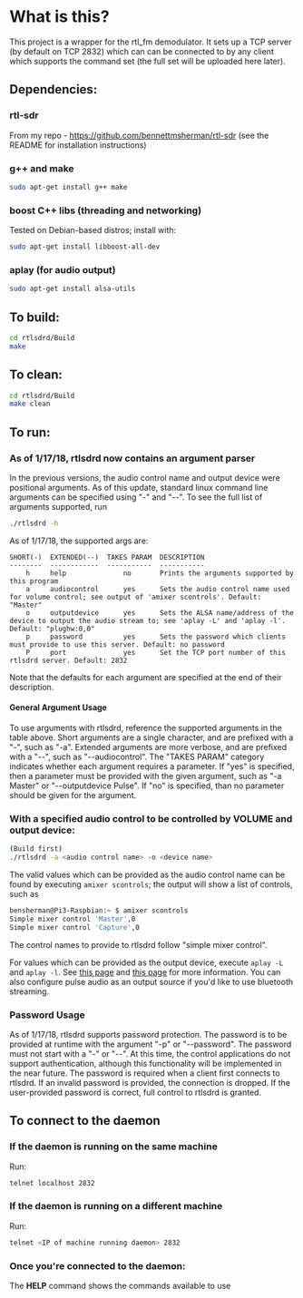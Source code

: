 
# What is this?
This project is a wrapper for the rtl_fm demodulator. It sets up a TCP server (by default on TCP 2832) which can can be connected to by any client which supports the command set (the full set will be uploaded here later).

## Dependencies:

### __rtl-sdr__
From my repo - https://github.com/bennettmsherman/rtl-sdr (see the README for installation instructions)

### __g++ and make__
```bash
sudo apt-get install g++ make
```

### __boost C++ libs__ (threading and networking)
Tested on Debian-based distros; install with:
```bash
sudo apt-get install libboost-all-dev
```

### __aplay__ (for audio output)
```bash
sudo apt-get install alsa-utils
```

## To build:
```bash
cd rtlsdrd/Build
make
```

## To clean:
```bash
cd rtlsdrd/Build
make clean
```

## To run:

### As of 1/17/18, rtlsdrd now contains an argument parser
In the previous versions, the audio control name and output device were positional arguments. As of this update, 
standard linux command line arguments can be specified using "-" and "--". To see the full list of arguments supported,
run
```bash
./rtlsdrd -h
```
As of 1/17/18, the supported args are:
```
SHORT(-)  EXTENDED(--)  TAKES PARAM  DESCRIPTION                                                                                                                        
--------  ------------  -----------  -----------                                                                                                                        
    h     help              no       Prints the arguments supported by this program                                                                                     
    a     audiocontrol      yes      Sets the audio control name used for volume control; see output of 'amixer scontrols'. Default: "Master"                           
    o     outputdevice      yes      Sets the ALSA name/address of the device to output the audio stream to; see 'aplay -L' and 'aplay -l'. Default: "plughw:0,0"                               
    p     password          yes      Sets the password which clients must provide to use this server. Default: no password                                                                      
    P     port              yes      Set the TCP port number of this rtlsdrd server. Default: 2832         
```
Note that the defaults for each argument are specified at the end of their description.

#### General Argument Usage
To use arguments with rtlsdrd, reference the supported arguments in the table above. Short arguments are a single character, and are prefixed with a "-", such as "-a". Extended arguments are more verbose, and are prefixed with a "--", such as "--audiocontrol". The "TAKES PARAM" category indicates whether each argument requires a parameter. If "yes" is specified, then a parameter must be provided with the given argument, such as "-a Master" or "--outputdevice Pulse". If "no" is specified, than no parameter should be given for the argument. 

### With a specified audio control to be controlled by VOLUME and output device:
```bash
(Build first)
./rtlsdrd -a <audio control name> -o <device name>
```

The valid values which can be provided as the audio control name can be found by executing ```amixer scontrols```; the output will show a list of controls, such as 
```bash
bensherman@Pi3-Raspbian:~ $ amixer scontrols
Simple mixer control 'Master',0
Simple mixer control 'Capture',0
```
The control names to provide to rtlsdrd follow "simple mixer control".

For values which can be provided as the output device, execute ```aplay -L``` and ```aplay -l```. See [this page](https://en.wikibooks.org/wiki/Configuring_Sound_on_Linux/HW_Address) and [this page](https://superuser.com/questions/53957/what-do-alsa-devices-like-hw0-0-mean-how-do-i-figure-out-which-to-use) for more information. You can also configure pulse audio as an output source if you'd like to use bluetooth streaming.

### Password Usage
As of 1/17/18, rtlsdrd supports password protection. The password is to be provided at runtime with the argument "-p" or "--password". The password must not start with a "-" or "--". At this time, the control applications do not support authentication, although this functionality will be implemented in the near future. The password is required when a client first connects to rtlsdrd. If an invalid password is provided, the connection is dropped. If the user-provided password is correct, full control to rtlsdrd is granted. 

## To connect to the daemon
### If the daemon is running on the same machine
Run:
```bash
telnet localhost 2832
```
### If the daemon is running on a different machine
Run:
```bash
telnet <IP of machine running daemon> 2832
```

### Once you're connected to the daemon:
The **HELP** command shows the commands available to use
